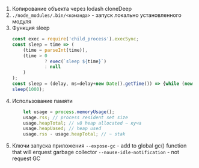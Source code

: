 1. Копирование объекта через lodash cloneDeep
1. `./node_modules/.bin/<команда>` - запуск локально установленного модуля
1. Функция  sleep
    ```javascript
    const exec = require('child_process').execSync;
    const sleep = time => (
        (time = parseInt(time)),
        (time > 0
                ? exec(`sleep ${time}`)
                : null
        )
    );
    const sleep = (delay, ms=delay+new Date().getTime()) => {while (new Date<ms){}};
    sleep(1000);
    ```
1. Использование памяти
    ```javascript
        let usage = process.memoryUsage();
        usage.rss; // process resident set size
        usage.heapTotal; // v8 heap allocated ~ куча
        usage.heapUased; // heap used
        usage.rss - usage.heapTotal; // ~ stak
    ```
1. Ключи запуска приложения
    `--expose-gc` - add to global gc() function that will erquest garbage collector
    `--nouse-idle-notification` - not request GC